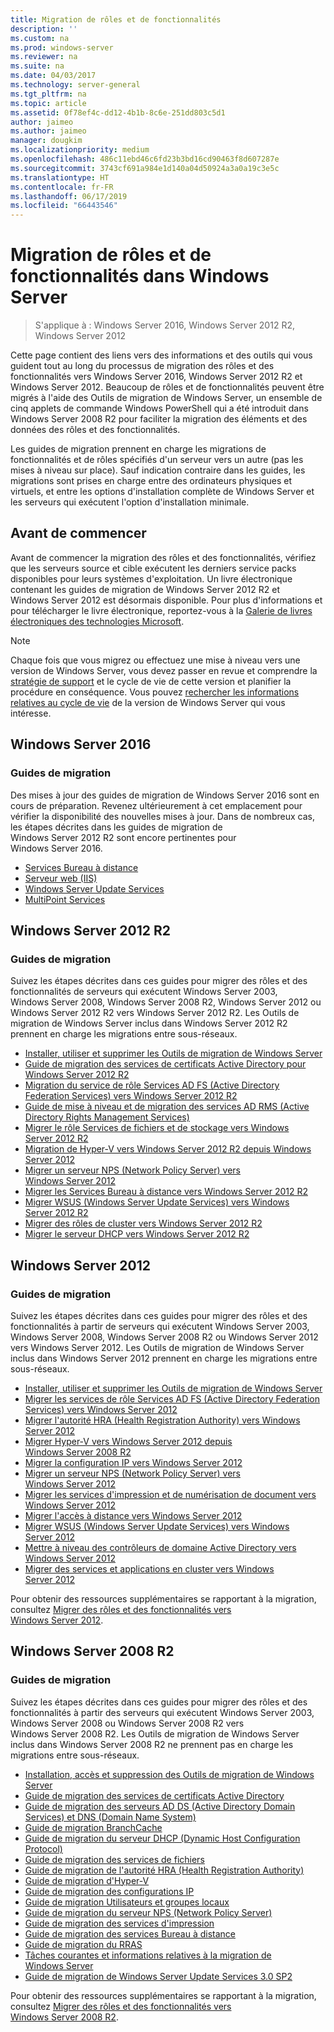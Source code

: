 ```yaml
---
title: Migration de rôles et de fonctionnalités
description: ''
ms.custom: na
ms.prod: windows-server
ms.reviewer: na
ms.suite: na
ms.date: 04/03/2017
ms.technology: server-general
ms.tgt_pltfrm: na
ms.topic: article
ms.assetid: 0f78ef4c-dd12-4b1b-8c6e-251dd803c5d1
author: jaimeo
ms.author: jaimeo
manager: dougkim
ms.localizationpriority: medium
ms.openlocfilehash: 486c11ebd46c6fd23b3bd16cd90463f8d607287e
ms.sourcegitcommit: 3743cf691a984e1d140a04d50924a3a0a19c3e5c
ms.translationtype: HT
ms.contentlocale: fr-FR
ms.lasthandoff: 06/17/2019
ms.locfileid: "66443546"
---
```

# <a name="migrating-roles-and-features-in-windows-server"></a>Migration de rôles et de fonctionnalités dans Windows Server

>S'applique à : Windows Server 2016, Windows Server 2012 R2, Windows Server 2012

Cette page contient des liens vers des informations et des outils qui vous guident tout au long du processus de migration des rôles et des fonctionnalités vers Windows Server 2016, Windows Server 2012 R2 et Windows Server 2012. Beaucoup de rôles et de fonctionnalités peuvent être migrés à l'aide des Outils de migration de Windows Server, un ensemble de cinq applets de commande Windows PowerShell qui a été introduit dans Windows Server 2008 R2 pour faciliter la migration des éléments et des données des rôles et des fonctionnalités.

Les guides de migration prennent en charge les migrations de fonctionnalités et de rôles spécifiés d'un serveur vers un autre (pas les mises à niveau sur place). Sauf indication contraire dans les guides, les migrations sont prises en charge entre des ordinateurs physiques et virtuels, et entre les options d'installation complète de Windows Server et les serveurs qui exécutent l'option d'installation minimale.  

## <a name="before-you-begin"></a>Avant de commencer

Avant de commencer la migration des rôles et des fonctionnalités, vérifiez que les serveurs source et cible exécutent les derniers service packs disponibles pour leurs systèmes d'exploitation.
Un livre électronique contenant les guides de migration de Windows Server 2012 R2 et Windows Server 2012 est désormais disponible. Pour plus d'informations et pour télécharger le livre électronique, reportez-vous à la [Galerie de livres électroniques des technologies Microsoft](https://social.technet.microsoft.com/wiki/contents/articles/11608.e-book-gallery-for-microsoft-technologies.aspx#MigrateRoles). 

>[!NOTE]
>Chaque fois que vous migrez ou effectuez une mise à niveau vers une version de Windows Server, vous devez passer en revue et comprendre la [stratégie de support](https://support.microsoft.com/lifecycle) et le cycle de vie de cette version et planifier la procédure en conséquence. Vous pouvez [rechercher les informations relatives au cycle de vie](https://support.microsoft.com/lifecycle) de la version de Windows Server qui vous intéresse.
 
## <a name="windows-server-2016"></a>Windows Server 2016

### <a name="migration-guides"></a>Guides de migration
Des mises à jour des guides de migration de Windows Server 2016 sont en cours de préparation. Revenez ultérieurement à cet emplacement pour vérifier la disponibilité des nouvelles mises à jour. Dans de nombreux cas, les étapes décrites dans les guides de migration de Windows Server 2012 R2 sont encore pertinentes pour Windows Server 2016.

- [Services Bureau à distance](https://technet.microsoft.com/windows-server-docs/compute/remote-desktop-services/migrate-rds-role-services)
- [Serveur web (IIS)](https://www.iis.net/downloads/microsoft/web-deploy)
- [Windows Server Update Services](https://technet.microsoft.com/library/hh852339.aspx)
- [MultiPoint Services](https://technet.microsoft.com/windows-server-docs/compute/remote-desktop-services/multipoint-services/multipoint-services-migrate)
 
## <a name="windows-server-2012-r2"></a>Windows Server 2012 R2

### <a name="migration-guides"></a>Guides de migration
Suivez les étapes décrites dans ces guides pour migrer des rôles et des fonctionnalités de serveurs qui exécutent Windows Server 2003, Windows Server 2008, Windows Server 2008 R2, Windows Server 2012 ou Windows Server 2012 R2 vers Windows Server 2012 R2. Les Outils de migration de Windows Server inclus dans Windows Server 2012 R2 prennent en charge les migrations entre sous-réseaux.

- [Installer, utiliser et supprimer les Outils de migration de Windows Server](https://technet.microsoft.com/library/jj134202.aspx)
- [Guide de migration des services de certificats Active Directory pour Windows Server 2012 R2](https://technet.microsoft.com/library/dn486797.aspx)
- [Migration du service de rôle Services AD FS (Active Directory Federation Services) vers Windows Server 2012 R2](https://technet.microsoft.com/library/dn486815.aspx)
- [Guide de mise à niveau et de migration des services AD RMS (Active Directory Rights Management Services)](https://technet.microsoft.com/library/cc754277.aspx)
- [Migrer le rôle Services de fichiers et de stockage vers Windows Server 2012 R2](https://technet.microsoft.com/library/dn479292.aspx)
- [Migration de Hyper-V vers Windows Server 2012 R2 depuis Windows Server 2012](https://technet.microsoft.com/library/dn486799.aspx)
- [Migrer un serveur NPS (Network Policy Server) vers Windows Server 2012](https://technet.microsoft.com/library/hh831652)
- [Migrer les Services Bureau à distance vers Windows Server 2012 R2](https://technet.microsoft.com/library/dn479239.aspx)
- [Migrer WSUS (Windows Server Update Services) vers Windows Server 2012 R2](https://technet.microsoft.com/library/hh852339.aspx)
- [Migrer des rôles de cluster vers Windows Server 2012 R2](https://technet.microsoft.com/library/dn530779.aspx)
- [Migrer le serveur DHCP vers Windows Server 2012 R2](https://technet.microsoft.com/library/dn495425.aspx)
 
## <a name="windows-server-2012"></a>Windows Server 2012

### <a name="migration-guides"></a>Guides de migration
Suivez les étapes décrites dans ces guides pour migrer des rôles et des fonctionnalités à partir de serveurs qui exécutent Windows Server 2003, Windows Server 2008, Windows Server 2008 R2 ou Windows Server 2012 vers Windows Server 2012. Les Outils de migration de Windows Server inclus dans Windows Server 2012 prennent en charge les migrations entre sous-réseaux.

- [Installer, utiliser et supprimer les Outils de migration de Windows Server](https://technet.microsoft.com/library/jj134202)
- [Migrer les services de rôle Services AD FS (Active Directory Federation Services) vers Windows Server 2012](https://technet.microsoft.com/library/jj647765)
- [Migrer l'autorité HRA (Health Registration Authority) vers Windows Server 2012](https://technet.microsoft.com/library/hh831513)
- [Migrer Hyper-V vers Windows Server 2012 depuis Windows Server 2008 R2](https://technet.microsoft.com/library/jj574113)
- [Migrer la configuration IP vers Windows Server 2012](https://technet.microsoft.com/library/jj574133)
- [Migrer un serveur NPS (Network Policy Server) vers Windows Server 2012](https://technet.microsoft.com/library/hh831652)
- [Migrer les services d'impression et de numérisation de document vers Windows Server 2012](https://technet.microsoft.com/library/jj134150)
- [Migrer l'accès à distance vers Windows Server 2012](https://technet.microsoft.com/library/hh831423)
- [Migrer WSUS (Windows Server Update Services) vers Windows Server 2012](https://technet.microsoft.com/library/hh852339)
- [Mettre à niveau des contrôleurs de domaine Active Directory vers Windows Server 2012](https://technet.microsoft.com/library/hh994618.aspx)
- [Migrer des services et applications en cluster vers Windows Server 2012](https://technet.microsoft.com/library/dn486790.aspx)
 

Pour obtenir des ressources supplémentaires se rapportant à la migration, consultez [Migrer des rôles et des fonctionnalités vers Windows Server 2012](https://technet.microsoft.com/library/jj134039).

## <a name="windows-server-2008-r2"></a>Windows Server 2008 R2

### <a name="migration-guides"></a>Guides de migration
Suivez les étapes décrites dans ces guides pour migrer des rôles et des fonctionnalités à partir des serveurs qui exécutent Windows Server 2003, Windows Server 2008 ou Windows Server 2008 R2 vers Windows Server 2008 R2. Les Outils de migration de Windows Server inclus dans Windows Server 2008 R2 ne prennent pas en charge les migrations entre sous-réseaux.

- [Installation, accès et suppression des Outils de migration de Windows Server](https://technet.microsoft.com/library/dd379545)
- [Guide de migration des services de certificats Active Directory](https://technet.microsoft.com/library/ee126170)
- [Guide de migration des serveurs AD DS (Active Directory Domain Services) et DNS (Domain Name System)](https://technet.microsoft.com/library/dd379558)
- [Guide de migration BranchCache](https://technet.microsoft.com/library/dd548365)
- [Guide de migration du serveur DHCP (Dynamic Host Configuration Protocol)](https://technet.microsoft.com/library/dd379535)
- [Guide de migration des services de fichiers](https://technet.microsoft.com/library/dd379487)
- [Guide de migration de l'autorité HRA (Health Registration Authority)](https://technet.microsoft.com/library/ee791829)
- [Guide de migration d'Hyper-V](https://technet.microsoft.com/library/ee849855)
- [Guide de migration des configurations IP](https://technet.microsoft.com/library/dd379537)
- [Guide de migration Utilisateurs et groupes locaux](https://technet.microsoft.com/library/dd379531)
- [Guide de migration du serveur NPS (Network Policy Server)](https://technet.microsoft.com/library/ee791849)
- [Guide de migration des services d'impression](https://technet.microsoft.com/library/dd379488)
- [Guide de migration des services Bureau à distance](https://technet.microsoft.com/library/ff849223)
- [Guide de migration du RRAS](https://technet.microsoft.com/library/ee822825)
- [Tâches courantes et informations relatives à la migration de Windows Server](https://technet.microsoft.com/library/ff400258)
- [Guide de migration de Windows Server Update Services 3.0 SP2](https://technet.microsoft.com/library/ee822826)
 
Pour obtenir des ressources supplémentaires se rapportant à la migration, consultez [Migrer des rôles et des fonctionnalités vers Windows Server 2008 R2](https://technet.microsoft.com/library/dd365353).
